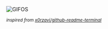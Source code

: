 <div align="justify">
<picture>
    <source media="(prefers-color-scheme: dark)" srcset="https://i.ibb.co/KWBKG7Z/output-gif.gif">
    <source media="(prefers-color-scheme: light)" srcset="https://i.ibb.co/KWBKG7Z/output-gif.gif">
    <img alt="GIFOS" src="https://i.ibb.co/KWBKG7Z/output-gif.gif">
</picture>

<sub><i>inspired from [x0rzavi/github-readme-terminal](https://github.com/x0rzavi/github-readme-terminal)</i></sub>

</div>

<!-- Image deletion URL: https://ibb.co/QMhDcnB/0a2ac7befa8d10a69596fd662981ca5c -->